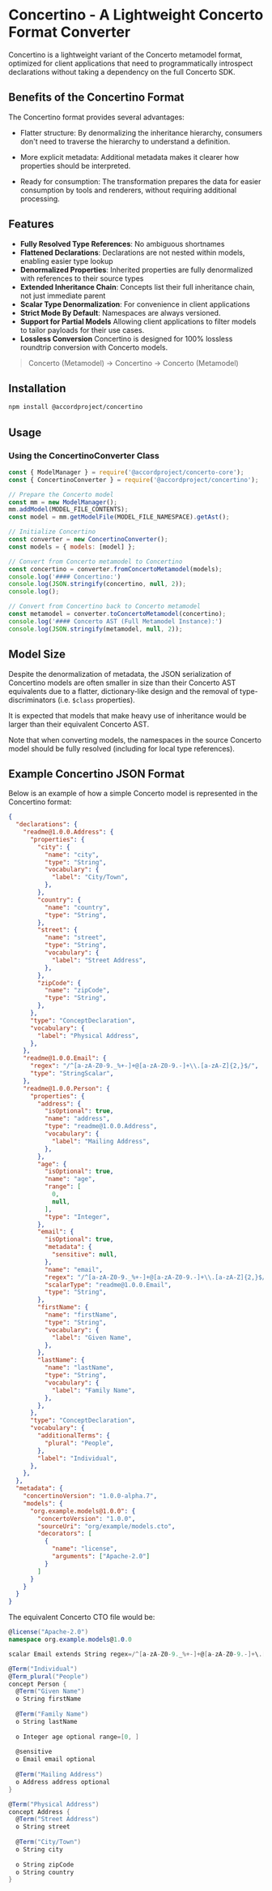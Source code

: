 # Concertino - A Lightweight Concerto Format Converter

Concertino is a lightweight variant of the Concerto metamodel format, optimized for client applications that need to programmatically introspect declarations without taking a dependency on the full Concerto SDK.

## Benefits of the Concertino Format
The Concertino format provides several advantages:

- Flatter structure: By denormalizing the inheritance hierarchy, consumers don't need to traverse the hierarchy to understand a definition.

- More explicit metadata: Additional metadata makes it clearer how properties should be interpreted.

- Ready for consumption: The transformation prepares the data for easier consumption by tools and renderers, without requiring additional processing.

## Features

- **Fully Resolved Type References**: No ambiguous shortnames
- **Flattened Declarations**: Declarations are not nested within models, enabling easier type lookup
- **Denormalized Properties**: Inherited properties are fully denormalized with references to their source types
- **Extended Inheritance Chain**: Concepts list their full inheritance chain, not just immediate parent
- **Scalar Type Denormalization**: For convenience in client applications
- **Strict Mode By Default**: Namespaces are always versioned.
- **Support for Partial Models** Allowing client applications to filter models to tailor payloads for their use cases.
- **Lossless Conversion** Concertino is designed for 100% lossless roundtrip conversion with Concerto models.

> Concerto (Metamodel) → Concertino → Concerto (Metamodel)

## Installation

```bash
npm install @accordproject/concertino
```

## Usage

### Using the ConcertinoConverter Class

```javascript
const { ModelManager } = require('@accordproject/concerto-core');
const { ConcertinoConverter } = require('@accordproject/concertino');

// Prepare the Concerto model
const mm = new ModelManager();
mm.addModel(MODEL_FILE_CONTENTS);
const model = mm.getModelFile(MODEL_FILE_NAMESPACE).getAst();

// Initialize Concertino
const converter = new ConcertinoConverter();
const models = { models: [model] };

// Convert from Concerto metamodel to Concertino
const concertino = converter.fromConcertoMetamodel(models);
console.log('#### Concertino:')
console.log(JSON.stringify(concertino, null, 2));
console.log();

// Convert from Concertino back to Concerto metamodel
const metamodel = converter.toConcertoMetamodel(concertino);
console.log('#### Concerto AST (Full Metamodel Instance):')
console.log(JSON.stringify(metamodel, null, 2));
```

## Model Size

Despite the denormalization of metadata, the JSON serialization of Concertino models are often smaller in size than their Concerto AST equivalents due to a flatter, dictionary-like design and the removal of type-discriminators (i.e. `$class` properties).

It is expected that models that make heavy use of inheritance would be larger than their equivalent Concerto AST.

Note that when converting models, the namespaces in the source Concerto model should be fully resolved (including for local type references).

## Example Concertino JSON Format

Below is an example of how a simple Concerto model is represented in the Concertino format:

```json
{
  "declarations": {
    "readme@1.0.0.Address": {
      "properties": {
        "city": {
          "name": "city",
          "type": "String",
          "vocabulary": {
            "label": "City/Town",
          },
        },
        "country": {
          "name": "country",
          "type": "String",
        },
        "street": {
          "name": "street",
          "type": "String",
          "vocabulary": {
            "label": "Street Address",
          },
        },
        "zipCode": {
          "name": "zipCode",
          "type": "String",
        },
      },
      "type": "ConceptDeclaration",
      "vocabulary": {
        "label": "Physical Address",
      },
    },
    "readme@1.0.0.Email": {
      "regex": "/^[a-zA-Z0-9._%+-]+@[a-zA-Z0-9.-]+\\.[a-zA-Z]{2,}$/",
      "type": "StringScalar",
    },
    "readme@1.0.0.Person": {
      "properties": {
        "address": {
          "isOptional": true,
          "name": "address",
          "type": "readme@1.0.0.Address",
          "vocabulary": {
            "label": "Mailing Address",
          },
        },
        "age": {
          "isOptional": true,
          "name": "age",
          "range": [
            0,
            null,
          ],
          "type": "Integer",
        },
        "email": {
          "isOptional": true,
          "metadata": {
            "sensitive": null,
          },
          "name": "email",
          "regex": "/^[a-zA-Z0-9._%+-]+@[a-zA-Z0-9.-]+\\.[a-zA-Z]{2,}$/",
          "scalarType": "readme@1.0.0.Email",
          "type": "String",
        },
        "firstName": {
          "name": "firstName",
          "type": "String",
          "vocabulary": {
            "label": "Given Name",
          },
        },
        "lastName": {
          "name": "lastName",
          "type": "String",
          "vocabulary": {
            "label": "Family Name",
          },
        },
      },
      "type": "ConceptDeclaration",
      "vocabulary": {
        "additionalTerms": {
          "plural": "People",
        },
        "label": "Individual",
      },
    },
  },
  "metadata": {
    "concertinoVersion": "1.0.0-alpha.7",
    "models": {
      "org.example.models@1.0.0": {
        "concertoVersion": "1.0.0",
        "sourceUri": "org/example/models.cto",
        "decorators": [
          {
            "name": "license",
            "arguments": ["Apache-2.0"]
          }
        ]
      }
    }
  }
}
```

The equivalent Concerto CTO file would be:

```cs
@license("Apache-2.0")
namespace org.example.models@1.0.0

scalar Email extends String regex=/^[a-zA-Z0-9._%+-]+@[a-zA-Z0-9.-]+\.[a-zA-Z]{2,}$/

@Term("Individual")
@Term_plural("People")
concept Person {
  @Term("Given Name")
  o String firstName
  
  @Term("Family Name")
  o String lastName
  
  o Integer age optional range=[0, ]
  
  @sensitive
  o Email email optional 
  
  @Term("Mailing Address")
  o Address address optional
}

@Term("Physical Address")
concept Address {
  @Term("Street Address")
  o String street
  
  @Term("City/Town")
  o String city
  
  o String zipCode
  o String country
}
```
